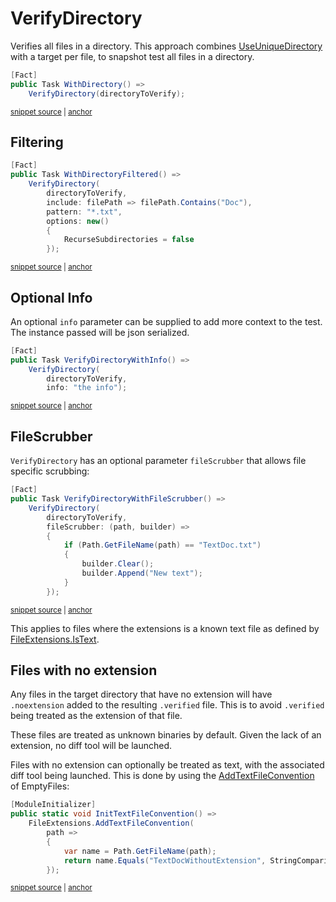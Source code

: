 <!--
GENERATED FILE - DO NOT EDIT
This file was generated by [MarkdownSnippets](https://github.com/SimonCropp/MarkdownSnippets).
Source File: /docs/mdsource/verify-directory.source.md
To change this file edit the source file and then run MarkdownSnippets.
-->

# VerifyDirectory

Verifies all files in a directory. This approach combines [UseUniqueDirectory](/docs/naming.md#useuniquedirectory) with a target per file, to snapshot test all files in a directory.

<!-- snippet: VerifyDirectoryXunitV3 -->
<a id='snippet-VerifyDirectoryXunitV3'></a>
```cs
[Fact]
public Task WithDirectory() =>
    VerifyDirectory(directoryToVerify);
```
<sup><a href='/src/Verify.XunitV3.Tests/Tests.cs#L92-L98' title='Snippet source file'>snippet source</a> | <a href='#snippet-VerifyDirectoryXunitV3' title='Start of snippet'>anchor</a></sup>
<!-- endSnippet -->


## Filtering

<!-- snippet: VerifyDirectoryFilterXunitV3 -->
<a id='snippet-VerifyDirectoryFilterXunitV3'></a>
```cs
[Fact]
public Task WithDirectoryFiltered() =>
    VerifyDirectory(
        directoryToVerify,
        include: filePath => filePath.Contains("Doc"),
        pattern: "*.txt",
        options: new()
        {
            RecurseSubdirectories = false
        });
```
<sup><a href='/src/Verify.XunitV3.Tests/Tests.cs#L129-L142' title='Snippet source file'>snippet source</a> | <a href='#snippet-VerifyDirectoryFilterXunitV3' title='Start of snippet'>anchor</a></sup>
<!-- endSnippet -->


## Optional Info

An optional `info` parameter can be supplied to add more context to the test. The instance passed will be json serialized.

<!-- snippet: VerifyDirectoryWithInfoXunitV3 -->
<a id='snippet-VerifyDirectoryWithInfoXunitV3'></a>
```cs
[Fact]
public Task VerifyDirectoryWithInfo() =>
    VerifyDirectory(
        directoryToVerify,
        info: "the info");
```
<sup><a href='/src/Verify.XunitV3.Tests/Tests.cs#L100-L108' title='Snippet source file'>snippet source</a> | <a href='#snippet-VerifyDirectoryWithInfoXunitV3' title='Start of snippet'>anchor</a></sup>
<!-- endSnippet -->


## FileScrubber

`VerifyDirectory` has an optional parameter `fileScrubber` that allows file specific scrubbing:

<!-- snippet: VerifyDirectoryWithFileScrubberXunitV3 -->
<a id='snippet-VerifyDirectoryWithFileScrubberXunitV3'></a>
```cs
[Fact]
public Task VerifyDirectoryWithFileScrubber() =>
    VerifyDirectory(
        directoryToVerify,
        fileScrubber: (path, builder) =>
        {
            if (Path.GetFileName(path) == "TextDoc.txt")
            {
                builder.Clear();
                builder.Append("New text");
            }
        });
```
<sup><a href='/src/Verify.XunitV3.Tests/Tests.cs#L110-L125' title='Snippet source file'>snippet source</a> | <a href='#snippet-VerifyDirectoryWithFileScrubberXunitV3' title='Start of snippet'>anchor</a></sup>
<!-- endSnippet -->

This applies to files where the extensions is a known text file as defined by [FileExtensions.IsText](https://github.com/VerifyTests/EmptyFiles#istext).


## Files with no extension

Any files in the target directory that have no extension will have `.noextension` added to the resulting `.verified` file. This is to avoid `.verified` being treated as the extension of that file.

These files are treated as unknown binaries by default. Given the lack of an extension, no diff tool will be launched.

Files with no extension can optionally be treated as text, with the associated diff tool being launched. This is done by using the [AddTextFileConvention](https://github.com/VerifyTests/EmptyFiles?tab=readme-ov-file#addtextfileconvention) of EmptyFiles:

<!-- snippet: AddTextFileConvention -->
<a id='snippet-AddTextFileConvention'></a>
```cs
[ModuleInitializer]
public static void InitTextFileConvention() =>
    FileExtensions.AddTextFileConvention(
        path =>
        {
            var name = Path.GetFileName(path);
            return name.Equals("TextDocWithoutExtension", StringComparison.OrdinalIgnoreCase);
        });
```
<sup><a href='/src/Verify.Tests/VerifyDirectoryTests.cs#L6-L15' title='Snippet source file'>snippet source</a> | <a href='#snippet-AddTextFileConvention' title='Start of snippet'>anchor</a></sup>
<!-- endSnippet -->
